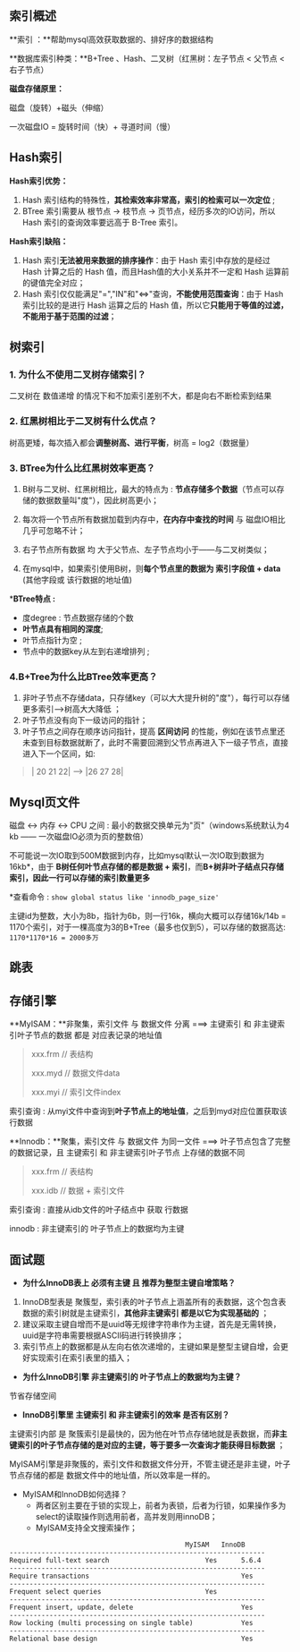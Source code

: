 

## 索引概述

**索引 ：**帮助mysql高效获取数据的、排好序的数据结构



**数据库索引种类：**B+Tree 、Hash、二叉树（红黑树：左子节点 < 父节点 < 右子节点）



**磁盘存储原里：**

磁盘（旋转）+磁头（伸缩）

一次磁盘IO = 旋转时间（快）+ 寻道时间（慢）



## Hash索引

**Hash索引优势：**

1. Hash 索引结构的特殊性，**其检索效率非常高，索引的检索可以一次定位** ;
2. BTree 索引需要从 根节点 -> 枝节点 -> 页节点，经历多次的IO访问，所以 Hash 索引的查询效率要远高于 B-Tree 索引。 



**Hash索引缺陷：**

1. Hash 索引**无法被用来数据的排序操作**：由于 Hash 索引中存放的是经过 Hash 计算之后的 Hash 值，而且Hash值的大小关系并不一定和 Hash 运算前的键值完全对应； 
2. Hash 索引仅仅能满足"=","IN"和"<=>"查询，**不能使用范围查询**：由于 Hash 索引比较的是进行 Hash 运算之后的 Hash 值，所以它**只能用于等值的过滤，不能用于基于范围的过滤**；



## 树索引

### 1. **为什么不使用二叉树存储索引？**

二叉树在 数值递增 的情况下和不加索引差别不大，都是向右不断检索到结果



### 2. **红黑树相比于二叉树有什么优点？**

树高更矮，每次插入都会**调整树高、进行平衡**，树高 = log2（数据量）



### 3. **BTree为什么比红黑树效率更高？**

1. B树与二叉树、红黑树相比，最大的特点为 : **节点存储多个数据**（节点可以存储的数据数量叫"度"），因此树高更小；

2. 每次将一个节点所有数据加载到内存中，**在内存中查找的时间** 与 磁盘IO相比几乎可忽略不计；

3. 右子节点所有数据 均 大于父节点、左子节点均小于——与二叉树类似；

4. 在mysql中，如果索引使用B树，则**每个节点里的数据为 索引字段值 + data** (其他字段或 该行数据的地址值)




***BTree特点 :**

- 度degree : 节点数据存储的个数
- **叶节点具有相同的深度**;
- 叶节点指针为空 ;
- 节点中的数据key从左到右递增排列 ;



### 4.**B+Tree为什么比BTree效率更高？**

1. 非叶子节点不存储data，只存储key（可以大大提升树的"度"），每行可以存储更多索引——>树高大大降低 ；
2. 叶子节点没有向下一级访问的指针；
3. 叶子节点之间存在顺序访问指针，提高 **区间访问** 的性能，例如在该节点里还未查到目标数据就断了，此时不需要回溯到父节点再进入下一级子节点，直接进入下一个区间，如:


> | 20 21 22| ——> |26 27 28|





## Mysql页文件

磁盘 \<-> 内存 \<-> CPU 之间 : 最小的数据交换单元为"页"（windows系统默认为4 kb —— 一次磁盘IO必须为页的整数倍）

不可能说一次IO取到500M数据到内存，比如mysql默认一次IO取到数据为16kb*，由于 **B树任何叶节点存储的都是数据 + 索引**，而**B+树非叶子结点只存储索引，因此一行可以存储的索引数量更多**

*查看命令 : ` show global status like 'innodb_page_size' `

主键id为整数，大小为8b，指针为6b，则一行16k，横向大概可以存储16k/14b = 1170个索引，对于一棵高度为3的B+Tree（最多也仅到5），可以存储的数据高达:` 1170*1170*16 = 2000多万`



## 跳表





## 存储引擎

**MyISAM：**非聚集，索引文件 与 数据文件 分离 ===> 主键索引 和 非主键索引叶子节点的数据 都是 对应表记录的地址值

> xxx.frm	    // 表结构
>
> xxx.myd   // 数据文件data
>
> xxx.myi   // 索引文件index

索引查询 : 从myi文件中查询到**叶子节点上的地址值**，之后到myd对应位置获取该行数据



**Innodb：**聚集，索引文件 与 数据文件 为同一文件 ===> 叶子节点包含了完整的数据记录，且 主键索引 和 非主键索引叶子节点 上存储的数据不同

> xxx.frm	 // 表结构
>
> xxx.idb  // 数据 + 索引文件

索引查询 : 直接从idb文件的叶子结点中 获取 行数据

innodb : 非主键索引的 叶子节点上的数据均为主键



## 面试题

- **为什么InnoDB表上 必须有主键 且 推荐为整型主键自增策略？**

1. InnoDB型表是 聚簇型，索引表的叶子节点上涵盖所有的表数据，这个包含表数据的索引树就是主键索引，**其他非主键索引 都是以它为实现基础的** ；
2. 建议采取主键自增而不是uuid等无规律字符串作为主键，首先是无需转换，uuid是字符串需要根据ASCII码进行转换排序；
3. 索引节点上的数据都是从左向右依次递增的，主键如果是整型主键自增，会更好实现索引在索引表里的插入；



- **为什么InnoDB引擎 非主键索引的 叶子节点上的数据均为主键？**

节省存储空间



- **InnoDB引擎里  主键索引 和 非主键索引的效率 是否有区别？**

主键索引内部 是 聚簇索引是最快的，因为他在叶节点存储地就是表数据，而**非主键索引的叶子节点存储的是对应的主键，等于要多一次查询才能获得目标数据** ；

MyISAM引擎是非聚簇的，索引文件和数据文件分开，不管主键还是非主键，叶子节点存储的都是 数据文件中的地址值，所以效率是一样的。



- MyISAM和InnoDB如何选择？
  - 两者区别主要在于锁的实现上，前者为表锁，后者为行锁，如果操作多为select的读取操作则选用前者，高并发则用innoDB；
  - MyISAM支持全文搜索操作；

```
											MyISAM   InnoDB
----------------------------------------------------------------
Required full-text search                        Yes      5.6.4
----------------------------------------------------------------
Require transactions                                      Yes
----------------------------------------------------------------
Frequent select queries                          Yes      
----------------------------------------------------------------
Frequent insert, update, delete                           Yes
----------------------------------------------------------------
Row locking (multi processing on single table)            Yes
----------------------------------------------------------------
Relational base design                                    Yes
```